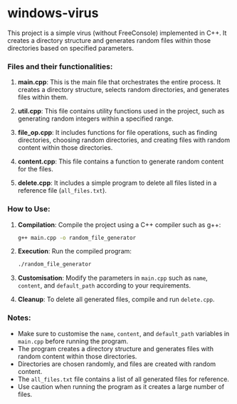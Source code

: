 # windows-virus

This project is a simple virus (without FreeConsole) implemented in C++. It creates a directory structure and generates random files within those directories based on specified parameters.

### Files and their functionalities:

1. **main.cpp**: This is the main file that orchestrates the entire process. It creates a directory structure, selects random directories, and generates files within them.

2. **util.cpp**: This file contains utility functions used in the project, such as generating random integers within a specified range.

3. **file_op.cpp**: It includes functions for file operations, such as finding directories, choosing random directories, and creating files with random content within those directories.

4. **content.cpp**: This file contains a function to generate random content for the files.

5. **delete.cpp**: It includes a simple program to delete all files listed in a reference file (`all_files.txt`).

### How to Use:

1. **Compilation**: Compile the project using a C++ compiler such as g++:

    ```bash
    g++ main.cpp -o random_file_generator
    ```

2. **Execution**: Run the compiled program:

    ```bash
    ./random_file_generator
    ```

3. **Customisation**: Modify the parameters in `main.cpp` such as `name`, `content`, and `default_path` according to your requirements.

4. **Cleanup**: To delete all generated files, compile and run `delete.cpp`.

### Notes:

- Make sure to customise the `name`, `content`, and `default_path` variables in `main.cpp` before running the program.
- The program creates a directory structure and generates files with random content within those directories.
- Directories are chosen randomly, and files are created with random content.
- The `all_files.txt` file contains a list of all generated files for reference.
- Use caution when running the program as it creates a large number of files.
